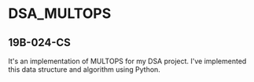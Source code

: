 # DSA_MULTOPS
## 19B-024-CS
It's an implementation of MULTOPS for my DSA project.
I've implemented this data structure and algorithm using Python.

